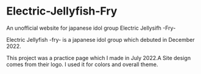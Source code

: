 # Electric-Jellyfish-Fry
 An unofficial website for japanese idol group Electric Jellysifh -Fry-

 Electric Jellyfish -fry- is a japanese idol group which debuted in December 2022.

 This project was a practice page which I made in July 2022.A Site design comes from their logo. I used it for colors and overall theme.
